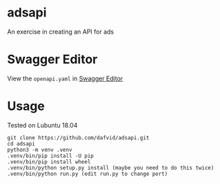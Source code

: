 # adsapi
An exercise in creating an API for ads

# Swagger Editor
View the `openapi.yaml` in [Swagger Editor](https://editor.swagger.io/?url=https://macken.dafnet.se/david/openapi.yaml#)

# Usage
Tested on Lubuntu 18.04

```
git clone https://github.com/dafvid/adsapi.git
cd adsapi
python3 -m venv .venv
.venv/bin/pip install -U pip
.venv/bin/pip install wheel
.venv/bin/python setup.py install (maybe you need to do this twice)
.venv/bin/python run.py (edit run.py to change port)
```
